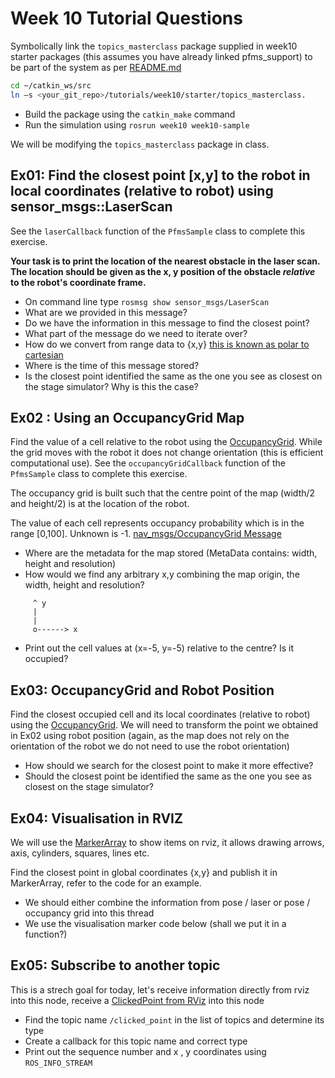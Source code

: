 Week 10 Tutorial Questions
=========================

Symbolically link the `topics_masterclass` package supplied in week10 starter packages (this assumes you have already linked pfms_support) to be part of the system as per [README.md](README.md)
```bash
cd ~/catkin_ws/src 
ln –s <your_git_repo>/tutorials/week10/starter/topics_masterclass.
```
* Build the package using the `catkin_make` command
* Run the simulation using `rosrun week10 week10-sample`

We will be modifying the `topics_masterclass` package in class.


Ex01: Find the closest point [x,y] to the robot in local coordinates (relative to robot) using sensor_msgs::LaserScan
-----------------------------------------------
See the `laserCallback` function of the `PfmsSample` class to complete this exercise.

 **Your task is to print the location of the nearest obstacle in the laser scan. The location should be given as the x, y position of the obstacle *relative* to the robot's coordinate frame.**

* On command line type `rosmsg show sensor_msgs/LaserScan`
* What are we provided in this message?
* Do we have the information in this message to find the closest point?
* What part of the message do we need to iterate over?
* How do we convert from range data to {x,y} [this is known as polar to cartesian](https://www.mathsisfun.com/polar-cartesian-coordinates.html)
* Where is the time of this message stored?
* Is the closest point identified the same as the one you see as closest on the stage simulator? Why is this the case?

Ex02 : Using an OccupancyGrid Map
-----------------------------------------------
Find the value of a cell relative to the robot using the [OccupancyGrid](http://docs.ros.org/melodic/api/nav_msgs/html/msg/OccupancyGrid.html). While the grid moves with the robot it does not change orientation (this is efficient computational use).  See the `occupancyGridCallback` function of the `PfmsSample` class to complete this exercise.

The occupancy grid is built such that the centre point of the map (width/2 and height/2) is at the location of the robot.

The value of each cell represents occupancy probability which is in the range [0,100].  Unknown is -1.
[nav_msgs/OccupancyGrid Message](http://docs.ros.org/melodic/api/nav_msgs/html/msg/OccupancyGrid.html)

* Where are the metadata for the map stored (MetaData contains: width, height and resolution)
* How would we find any arbitrary x,y combining the map origin, the width, height and resolution?
```
     ^ y
     |
     |
     o------> x
```
* Print out the cell values at (x=-5, y=-5) relative to the centre? Is it occupied?

Ex03: OccupancyGrid and Robot Position
---------------------------

Find the closest occupied cell and its local coordinates (relative to robot) using the [OccupancyGrid](http://docs.ros.org/melodic/api/nav_msgs/html/msg/OccupancyGrid.html). We will need to transform the point we obtained in Ex02 using robot position (again, as the map does not rely on the orientation of the robot we do not need to use the robot orientation) 


* How should we search for the closest point to make it more effective?
* Should the closest point be identified the same as the one you see as closest on the stage simulator?


Ex04: Visualisation in RVIZ
---------------------------

We will use the  [MarkerArray](http://docs.ros.org/melodic/api/visualization_msgs/html/msg/MarkerArray.html) to show items on rviz, it allows drawing arrows, axis, cylinders, squares, lines etc. 

Find the closest point in global coordinates {x,y} and publish it in MarkerArray, refer to the code for an example.

* We should either combine the information from pose / laser or pose / occupancy grid into this thread
* We use the visualisation marker code below (shall we put it in a function?)

Ex05: Subscribe to another topic
---------------------------

This is a strech goal for today, let's receive information directly from rviz into this node, receive a [ClickedPoint from RViz](https://answers.ros.org/question/69019/how-to-point-and-click-on-rviz-map-and-output-the-position/) into this node

* Find the topic name `/clicked_point` in the list of topics and determine its type
* Create a callback for this topic name and correct type
* Print out the sequence number and x , y coordinates using `ROS_INFO_STREAM`


[ROS Installation Instructions]: http://wiki.ros.org/ROS/Installation
[ROS Tutorials]: http://wiki.ros.org/ROS/Tutorials
[ROS TF]: http://docs.ros.org/diamondback/api/tf/html/c++/namespacetf.html
[Polar to Cartesian]: https://www.mathsisfun.com/polar-cartesian-coordinates.html
